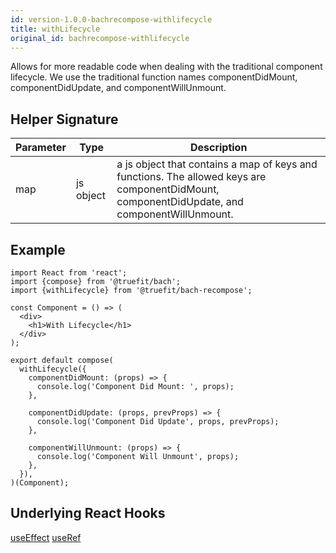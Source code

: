 ```yaml
---
id: version-1.0.0-bachrecompose-withlifecycle
title: withLifecycle
original_id: bachrecompose-withlifecycle
---
```


Allows for more readable code when dealing with the traditional component lifecycle. We use the traditional function names componentDidMount, componentDidUpdate, and componentWillUnmount.

## Helper Signature

| Parameter | Type      | Description                                                                                                                                  |
| --------- | --------- | -------------------------------------------------------------------------------------------------------------------------------------------- |
| map       | js object | a js object that contains a map of keys and functions. The allowed keys are componentDidMount, componentDidUpdate, and componentWillUnmount. |

## Example

```
import React from 'react';
import {compose} from '@truefit/bach';
import {withLifecycle} from '@truefit/bach-recompose';

const Component = () => (
  <div>
    <h1>With Lifecycle</h1>
  </div>
);

export default compose(
  withLifecycle({
    componentDidMount: (props) => {
      console.log('Component Did Mount: ', props);
    },

    componentDidUpdate: (props, prevProps) => {
      console.log('Component Did Update', props, prevProps);
    },

    componentWillUnmount: (props) => {
      console.log('Component Will Unmount', props);
    },
  }),
)(Component);
```

## Underlying React Hooks

[useEffect](https://reactjs.org/docs/hooks-reference.html#useeffect)
[useRef](https://reactjs.org/docs/hooks-reference.html#useref)
